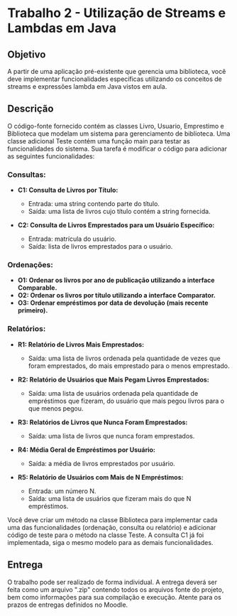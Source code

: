 # Trabalho 2 - Utilização de Streams e Lambdas em Java

## Objetivo

A partir de uma aplicação pré-existente que gerencia uma biblioteca, você deve
implementar funcionalidades específicas utilizando os conceitos de streams e expressões
lambda em Java vistos em aula.

## Descrição

O código-fonte fornecido contém as classes Livro, Usuario, Emprestimo e Biblioteca que
modelam um sistema para gerenciamento de biblioteca. Uma classe adicional Teste contém
uma função main para testar as funcionalidades do sistema. Sua tarefa é modificar o código
para adicionar as seguintes funcionalidades:

### Consultas:

- **C1: Consulta de Livros por Título:**
  - Entrada: uma string contendo parte do título.
  - Saída: uma lista de livros cujo título contém a string fornecida.

- **C2: Consulta de Livros Emprestados para um Usuário Específico:**
  - Entrada: matrícula do usuário.
  - Saída: lista de livros emprestados para o usuário.

### Ordenações:

- **O1: Ordenar os livros por ano de publicação utilizando a interface Comparable.**
- **O2: Ordenar os livros por título utilizando a interface Comparator.**
- **O3: Ordenar empréstimos por data de devolução (mais recente primeiro).**

### Relatórios:

- **R1: Relatório de Livros Mais Emprestados:**
  - Saída: uma lista de livros ordenada pela quantidade de vezes que foram emprestados, do mais emprestado para o menos emprestado.

- **R2: Relatório de Usuários que Mais Pegam Livros Emprestados:**
  - Saída: uma lista de usuários ordenada pela quantidade de empréstimos que fizeram, do usuário que mais pegou livros para o que menos pegou.

- **R3: Relatórios de Livros que Nunca Foram Emprestados:**
  - Saída: uma lista de livros que nunca foram emprestados.

- **R4: Média Geral de Empréstimos por Usuário:**
  - Saída: a média de livros emprestados por usuário.

- **R5: Relatório de Usuários com Mais de N Empréstimos:**
  - Entrada: um número N.
  - Saída: uma lista de usuários que fizeram mais do que N empréstimos.

Você deve criar um método na classe Biblioteca para implementar cada uma das funcionalidades (ordenação, consulta ou relatório) e adicionar código de teste para o método na classe Teste. A consulta C1 já foi implementada, siga o mesmo modelo para as demais funcionalidades.

## Entrega

O trabalho pode ser realizado de forma individual. A entrega deverá ser feita como um arquivo ".zip" contendo todos os arquivos fonte do projeto, bem como informações para sua compilação e execução. Atente para os prazos de entregas definidos no Moodle.
